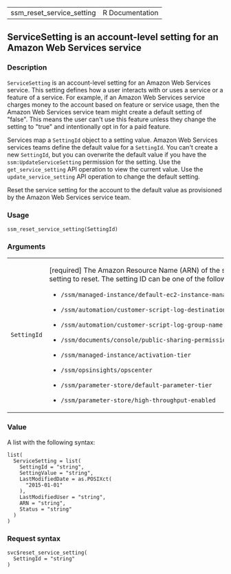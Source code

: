 <table style="width: 100%;">
<tbody>
<tr class="odd">
<td>ssm_reset_service_setting</td>
<td style="text-align: right;">R Documentation</td>
</tr>
</tbody>
</table>

## ServiceSetting is an account-level setting for an Amazon Web Services service

### Description

`ServiceSetting` is an account-level setting for an Amazon Web Services
service. This setting defines how a user interacts with or uses a
service or a feature of a service. For example, if an Amazon Web
Services service charges money to the account based on feature or
service usage, then the Amazon Web Services service team might create a
default setting of "false". This means the user can't use this feature
unless they change the setting to "true" and intentionally opt in for a
paid feature.

Services map a `SettingId` object to a setting value. Amazon Web
Services services teams define the default value for a `SettingId`. You
can't create a new `SettingId`, but you can overwrite the default value
if you have the `ssm:UpdateServiceSetting` permission for the setting.
Use the `get_service_setting` API operation to view the current value.
Use the `update_service_setting` API operation to change the default
setting.

Reset the service setting for the account to the default value as
provisioned by the Amazon Web Services service team.

### Usage

    ssm_reset_service_setting(SettingId)

### Arguments

<table>
<colgroup>
<col style="width: 35%" />
<col style="width: 65%" />
</colgroup>
<tbody>
<tr class="odd">
<td><code
id="ssm_reset_service_setting_:_SettingId">SettingId</code></td>
<td><p>[required] The Amazon Resource Name (ARN) of the service setting
to reset. The setting ID can be one of the following.</p>
<ul>
<li><p><code
style="white-space: pre;">⁠/ssm/managed-instance/default-ec2-instance-management-role⁠</code></p></li>
<li><p><code
style="white-space: pre;">⁠/ssm/automation/customer-script-log-destination⁠</code></p></li>
<li><p><code
style="white-space: pre;">⁠/ssm/automation/customer-script-log-group-name⁠</code></p></li>
<li><p><code
style="white-space: pre;">⁠/ssm/documents/console/public-sharing-permission⁠</code></p></li>
<li><p><code
style="white-space: pre;">⁠/ssm/managed-instance/activation-tier⁠</code></p></li>
<li><p><code
style="white-space: pre;">⁠/ssm/opsinsights/opscenter⁠</code></p></li>
<li><p><code
style="white-space: pre;">⁠/ssm/parameter-store/default-parameter-tier⁠</code></p></li>
<li><p><code
style="white-space: pre;">⁠/ssm/parameter-store/high-throughput-enabled⁠</code></p></li>
</ul></td>
</tr>
</tbody>
</table>

### Value

A list with the following syntax:

    list(
      ServiceSetting = list(
        SettingId = "string",
        SettingValue = "string",
        LastModifiedDate = as.POSIXct(
          "2015-01-01"
        ),
        LastModifiedUser = "string",
        ARN = "string",
        Status = "string"
      )
    )

### Request syntax

    svc$reset_service_setting(
      SettingId = "string"
    )
